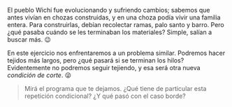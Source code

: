 <gs-attire attire-url="https://raw.githubusercontent.com/MumukiProject/mumuki-guia-gobstones-repeticion-condicional-ii-kids/master/assets/attires/config_1538410692480.json"></gs-attire>

<gs-toolbox toolbox-url="https://raw.githubusercontent.com/MumukiProject/mumuki-guia-gobstones-repeticion-condicional-ii-kids/master/assets/toolbox.xml">
</gs-toolbox>

El pueblo Wichí fue evolucionando y sufriendo cambios; sabemos que antes vivían en chozas construidas, y en una choza podía vivir una familia entera. Para construirlas, debían recolectar ramas, palo santo y barro. Pero ¿qué pasaba cuándo se les terminaban los materiales? Simple, salían a buscar más. :wink: 

En este ejercicio nos enfrentaremos a un problema similar. Podremos hacer tejidos más largos, pero ¿qué pasará si se terminan los hilos? Evidentemente no podremos seguir tejiendo, y esa será otra nueva _condición de corte_. :stuck_out_tongue_winking_eye:
 
> Mirá el programa que te dejamos. ¿Qué tiene de particular esta repetición condicional? ¿Y qué pasó con el caso borde?